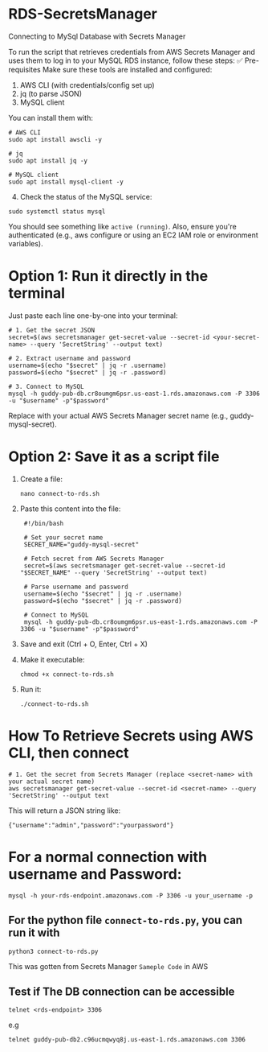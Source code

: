 # RDS-SecretsManager
Connecting to MySql Database with Secrets Manager

To run the script that retrieves credentials from AWS Secrets Manager and uses them to log in to your MySQL RDS instance, follow these steps:
✅ Pre-requisites
Make sure these tools are installed and configured:
1. AWS CLI (with credentials/config set up)
2. jq (to parse JSON)
3. MySQL client

You can install them with:
```
# AWS CLI
sudo apt install awscli -y

# jq
sudo apt install jq -y

# MySQL client
sudo apt install mysql-client -y
```
4. Check the status of the MySQL service:
```
sudo systemctl status mysql
```
You should see something like `active (running)`.
Also, ensure you're authenticated (e.g., aws configure or using an EC2 IAM role or environment variables).

# Option 1: Run it directly in the terminal
Just paste each line one-by-one into your terminal:
```
# 1. Get the secret JSON
secret=$(aws secretsmanager get-secret-value --secret-id <your-secret-name> --query 'SecretString' --output text)

# 2. Extract username and password
username=$(echo "$secret" | jq -r .username)
password=$(echo "$secret" | jq -r .password)

# 3. Connect to MySQL
mysql -h guddy-pub-db.cr8oumgm6psr.us-east-1.rds.amazonaws.com -P 3306 -u "$username" -p"$password"

```
Replace <your-secret-name> with your actual AWS Secrets Manager secret name (e.g., guddy-mysql-secret).

# Option 2: Save it as a script file
1. Create a file:
   ```
   nano connect-to-rds.sh
   ```
2. Paste this content into the file:
   ```
    #!/bin/bash

    # Set your secret name
    SECRET_NAME="guddy-mysql-secret"
    
    # Fetch secret from AWS Secrets Manager
    secret=$(aws secretsmanager get-secret-value --secret-id "$SECRET_NAME" --query 'SecretString' --output text)
    
    # Parse username and password
    username=$(echo "$secret" | jq -r .username)
    password=$(echo "$secret" | jq -r .password)
    
    # Connect to MySQL
    mysql -h guddy-pub-db.cr8oumgm6psr.us-east-1.rds.amazonaws.com -P 3306 -u "$username" -p"$password"
   ```

3. Save and exit (Ctrl + O, Enter, Ctrl + X)
4. Make it executable:
   ```
   chmod +x connect-to-rds.sh
   ```
5. Run it:
   ```
   ./connect-to-rds.sh
   ```
# How To Retrieve Secrets using AWS CLI, then connect
```
# 1. Get the secret from Secrets Manager (replace <secret-name> with your actual secret name)
aws secretsmanager get-secret-value --secret-id <secret-name> --query 'SecretString' --output text
```
This will return a JSON string like:
```
{"username":"admin","password":"yourpassword"}
```

# For a normal connection with username and Password:
```
mysql -h your-rds-endpoint.amazonaws.com -P 3306 -u your_username -p
```

## For the python file `connect-to-rds.py`, you can run it with
```
python3 connect-to-rds.py
```
This was gotten from Secrets Manager `Sameple Code` in AWS

## Test if The DB connection can be accessible
```
telnet <rds-endpoint> 3306
```
e.g
```
telnet guddy-pub-db2.c96ucmqwyq8j.us-east-1.rds.amazonaws.com 3306
```
